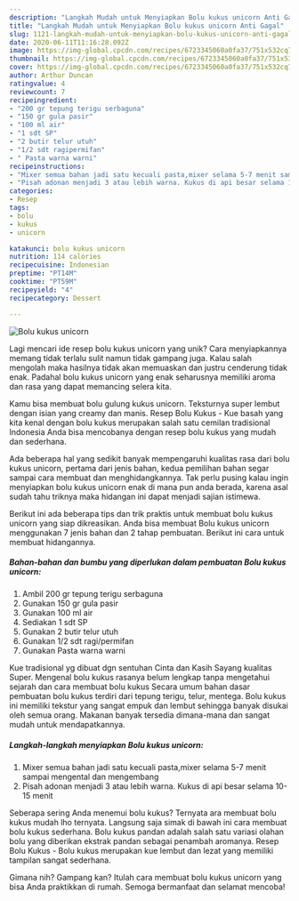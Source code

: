 ```yaml
---
description: "Langkah Mudah untuk Menyiapkan Bolu kukus unicorn Anti Gagal"
title: "Langkah Mudah untuk Menyiapkan Bolu kukus unicorn Anti Gagal"
slug: 1121-langkah-mudah-untuk-menyiapkan-bolu-kukus-unicorn-anti-gagal
date: 2020-06-11T11:16:28.092Z
image: https://img-global.cpcdn.com/recipes/6723345060a0fa37/751x532cq70/bolu-kukus-unicorn-foto-resep-utama.jpg
thumbnail: https://img-global.cpcdn.com/recipes/6723345060a0fa37/751x532cq70/bolu-kukus-unicorn-foto-resep-utama.jpg
cover: https://img-global.cpcdn.com/recipes/6723345060a0fa37/751x532cq70/bolu-kukus-unicorn-foto-resep-utama.jpg
author: Arthur Duncan
ratingvalue: 4
reviewcount: 7
recipeingredient:
- "200 gr tepung terigu serbaguna"
- "150 gr gula pasir"
- "100 ml air"
- "1 sdt SP"
- "2 butir telur utuh"
- "1/2 sdt ragipermifan"
- " Pasta warna warni"
recipeinstructions:
- "Mixer semua bahan jadi satu kecuali pasta,mixer selama 5-7 menit sampai mengental dan mengembang"
- "Pisah adonan menjadi 3 atau lebih warna. Kukus di api besar selama 10-15 menit"
categories:
- Resep
tags:
- bolu
- kukus
- unicorn

katakunci: bolu kukus unicorn 
nutrition: 114 calories
recipecuisine: Indonesian
preptime: "PT14M"
cooktime: "PT59M"
recipeyield: "4"
recipecategory: Dessert

---
```



![Bolu kukus unicorn](https://img-global.cpcdn.com/recipes/6723345060a0fa37/751x532cq70/bolu-kukus-unicorn-foto-resep-utama.jpg)

Lagi mencari ide resep bolu kukus unicorn yang unik? Cara menyiapkannya memang tidak terlalu sulit namun tidak gampang juga. Kalau salah mengolah maka hasilnya tidak akan memuaskan dan justru cenderung tidak enak. Padahal bolu kukus unicorn yang enak seharusnya memiliki aroma dan rasa yang dapat memancing selera kita.

Kamu bisa membuat bolu gulung kukus unicorn. Teksturnya super lembut dengan isian yang creamy dan manis. Resep Bolu Kukus - Kue basah yang kita kenal dengan bolu kukus merupakan salah satu cemilan tradisional Indonesia Anda bisa mencobanya dengan resep bolu kukus yang mudah dan sederhana.

Ada beberapa hal yang sedikit banyak mempengaruhi kualitas rasa dari bolu kukus unicorn, pertama dari jenis bahan, kedua pemilihan bahan segar sampai cara membuat dan menghidangkannya. Tak perlu pusing kalau ingin menyiapkan bolu kukus unicorn enak di mana pun anda berada, karena asal sudah tahu triknya maka hidangan ini dapat menjadi sajian istimewa.


Berikut ini ada beberapa tips dan trik praktis untuk membuat bolu kukus unicorn yang siap dikreasikan. Anda bisa membuat Bolu kukus unicorn menggunakan 7 jenis bahan dan 2 tahap pembuatan. Berikut ini cara untuk membuat hidangannya.

<!--inarticleads1-->

##### Bahan-bahan dan bumbu yang diperlukan dalam pembuatan Bolu kukus unicorn:

1. Ambil 200 gr tepung terigu serbaguna
1. Gunakan 150 gr gula pasir
1. Gunakan 100 ml air
1. Sediakan 1 sdt SP
1. Gunakan 2 butir telur utuh
1. Gunakan 1/2 sdt ragi/permifan
1. Gunakan  Pasta warna warni


Kue tradisional yg dibuat dgn sentuhan Cinta dan Kasih Sayang kualitas Super. Mengenal bolu kukus rasanya belum lengkap tanpa mengetahui sejarah dan cara membuat bolu kukus Secara umum bahan dasar pembuatan bolu kukus terdiri dari tepung terigu, telur, mentega. Bolu kukus ini memiliki tekstur yang sangat empuk dan lembut sehingga banyak disukai oleh semua orang. Makanan banyak tersedia dimana-mana dan sangat mudah untuk mendapatkannya. 

<!--inarticleads2-->

##### Langkah-langkah menyiapkan Bolu kukus unicorn:

1. Mixer semua bahan jadi satu kecuali pasta,mixer selama 5-7 menit sampai mengental dan mengembang
1. Pisah adonan menjadi 3 atau lebih warna. Kukus di api besar selama 10-15 menit


Seberapa sering Anda menemui bolu kukus? Ternyata ara membuat bolu kukus mudah lho ternyata. Langsung saja simak di bawah ini cara membuat bolu kukus sederhana. Bolu kukus pandan adalah salah satu variasi olahan bolu yang diberikan ekstrak pandan sebagai penambah aromanya. Resep Bolu Kukus - Bolu kukus merupakan kue lembut dan lezat yang memiliki tampilan sangat sederhana. 

Gimana nih? Gampang kan? Itulah cara membuat bolu kukus unicorn yang bisa Anda praktikkan di rumah. Semoga bermanfaat dan selamat mencoba!
